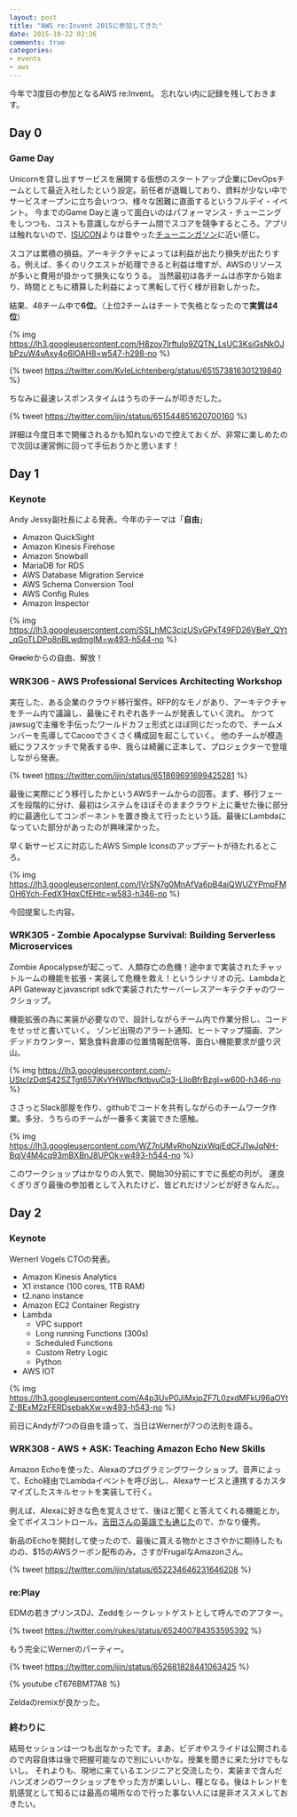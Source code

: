 ```yaml
---
layout: post
title: "AWS re:Invent 2015に参加してきた"
date: 2015-10-22 02:26
comments: true
categories: 
- events
- aws
---
```


今年で3度目の参加となるAWS re:Invent。
忘れない内に記録を残しておきます。

## Day 0 ##

### Game Day ###

Unicornを貸し出すサービスを展開する仮想のスタートアップ企業にDevOpsチームとして最近入社したという設定。前任者が退職しており、資料が少ない中でサービスオープンに立ち会いつつ、様々な困難に直面するというフルデイ・イベント。
今までのGame Dayと違って面白いのはパフォーマンス・チューニングをしつつも、コストも意識しながらチーム間でスコアを競争するところ。アプリは触れないので、[ISUCON](http://isucon.net/)よりは昔やった[チューニンガソン](/blog/2012/07/03/tuningathon4/)に近い感じ。

スコアは累積の損益。アーキテクチャによっては利益が出たり損失が出たりする。例えば、多くのリクエストが処理できると利益は増すが、AWSのリソースが多いと費用が掛かって損失になりうる。
当然最初は各チームは赤字から始まり、時間とともに積算した利益によって黒転して行く様が目新しかった。

結果、48チーム中で**6位**。（上位2チームはチートで失格となったので**実質は4位**）

{% img https://lh3.googleusercontent.com/H8zoy7lrftuIo9ZQTN_LsUC3KsiGsNkOJbPzuW4vAxy4o6IOAH8=w547-h298-no %}

{% tweet https://twitter.com/KyleLichtenberg/status/651573816301219840 %}

ちなみに最速レスポンスタイムはうちのチームが叩きだした。

{% tweet https://twitter.com/ijin/status/651544851620700160 %}

詳細は今度日本で開催されるかも知れないので控えておくが、非常に楽しめたので次回は運営側に回って手伝おうかと思います！

## Day 1 ##

### Keynote ###

Andy Jessy副社長による発表。今年のテーマは「**自由**」

- Amazon QuickSight
- Amazon Kinesis Firehose
- Amazon Snowball
- MariaDB for RDS
- AWS Database Migration Service
- AWS Schema Conversion Tool
- AWS Config Rules
- Amazon Inspector

{% img https://lh3.googleusercontent.com/SSI_hMC3cjzUSvGPxT49FD26VBeY_QYt_qGoTLDPo8nBLwdmglM=w493-h544-no %}

~~Oracle~~からの自由、解放！

### WRK306 - AWS Professional Services Architecting Workshop ###

実在した、ある企業のクラウド移行案件。RFP的なモノがあり、アーキテクチャをチーム内で議論し、最後にそれぞれ各チームが発表していく流れ。
かつてjawsugで主催を手伝ったワールドカフェ形式とほぼ同じだったので、チームメンバーを先導してCacooでさくさく構成図を起こしていく。
他のチームが模造紙にラフスケッチで発表する中、我らは綺麗に正本して、プロジェクターで登壇しながら発表。

{% tweet https://twitter.com/ijin/status/651869691699425281 %}

最後に実際にどう移行したかというAWSチームからの回答。まず、移行フェーズを段階的に分け、最初はシステムをほぼそのままクラウド上に乗せた後に部分的に最適化してコンポーネントを置き換えて行ったという話。最後にLambdaになっていた部分があったのが興味深かった。

早く新サービスに対応したAWS Simple Iconsのアップデートが待たれるところ。

{% img https://lh3.googleusercontent.com/IVrSN7g0MnAfVa6pB4ajQWUZYPmpFMOH6Ych-FedX1HqxCfEHtc=w583-h346-no %}

今回提案した内容。

### WRK305 - Zombie Apocalypse Survival: Building Serverless Microservices ###

Zombie Apocalypseが起こって、人類存亡の危機！途中まで実装されたチャットルームの機能を拡張・実装して危機を救え！というシナリオの元、LambdaとAPI Gatewayとjavascript sdkで実装されたサーバーレスアーキテクチャのワークショップ。

機能拡張の為に実装が必要なので、設計しながらチーム内で作業分担し、コードをせっせと書いていく。
ゾンビ出現のアラート通知、ヒートマップ描画、アンデッドカウンター、緊急食料倉庫の位置情報配信等、面白い機能要求が盛り沢山。

{% img https://lh3.googleusercontent.com/-UStcIzDdtS42SZTgt657iKvYHWlbcfktbvuCq3-LIioBfrBzgI=w600-h346-no %}

ささっとSlack部屋を作り、githubでコードを共有しながらのチームワーク作業。多分、うちらのチームが一番多く実装できた感触。

{% img https://lh3.googleusercontent.com/WZ7nUMvRhoNzixWqjEdCFJ1wJqNH-BqjV4M4cq93mBXBnJ8UPOk=w493-h544-no %}

このワークショップはかなりの人気で、開始30分前にすでに長蛇の列が。
運良くぎりぎり最後の参加者として入れたけど、皆どれだけゾンビが好きなんだ。。

## Day 2 ##

### Keynote ###

Wernerl Vogels CTOの発表。

- Amazon Kinesis Analytics
- X1 instance (100 cores, 1TB RAM)
- t2.nano instance
- Amazon EC2 Container Registry
- Lambda
  - VPC support
  - Long running Functions (300s)
  - Scheduled Functions
  - Custom Retry Logic
  - Python
- AWS IOT

{% img https://lh3.googleusercontent.com/A4p3UvP0JiMxjpZF7L0zxdMFkU96aOYtZ-BExM2zFERDsebakXw=w493-h543-no %}

前日にAndyが7つの自由を語って、当日はWernerが7つの法則を語る。

### WRK308 - AWS + ASK: Teaching Amazon Echo New Skills ###

Amazon Echoを使った、Alexaのプログラミングワークショップ。音声によって、Echo経由でLambdaイベントを呼び出し、Alexaサービスと連携するカスタマイズしたスキルセットを実装して行く。

例えば、Alexaに好きな色を覚えさせて、後ほど聞くと答えてくれる機能とか。全てボイスコントロール。[吉田さんの英語でも通じた](http://yoshidashingo.hatenablog.com/?page=1445224481)ので、かなり優秀。

新品のEchoを開封して使ったので、最後に貰える物かとささやかに期待したものの、$15のAWSクーポン配布のみ。さすがFrugalなAmazonさん。

{% tweet https://twitter.com/ijin/status/652234646231646208 %}

### re:Play ###

EDMの若きプリンスDJ、Zeddをシークレットゲストとして呼んでのアフター。

{% tweet https://twitter.com/rukes/status/652400784353595392 %}

もう完全にWernerのパーティー。

{% tweet https://twitter.com/ijin/status/652681828441063425 %}

{% youtube cT676BMT7A8 %}

Zeldaのremixが良かった。

### 終わりに ###

結局セッションは一つも出なかったです。まあ、ビデオやスライドは公開されるので内容自体は後で把握可能なので別にいいかな。授業を聞きに来た分けでもないし。
それよりも、現地に来ているエンジニアと交流したり、実装まで含んだハンズオンのワークショップをやった方が楽しいし、糧となる。後はトレンドを肌感覚として知るには最高の場所なので行った事ない人には是非オススメしておきたい。

